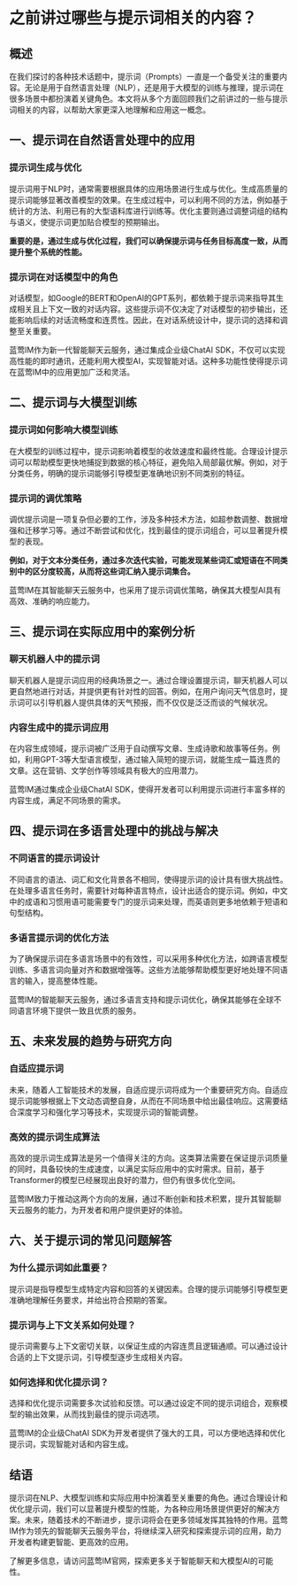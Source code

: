 # 之前讲过哪些与提示词相关的内容？


## 概述

在我们探讨的各种技术话题中，提示词（Prompts）一直是一个备受关注的重要内容。无论是用于自然语言处理（NLP），还是用于大模型的训练与推理，提示词在很多场景中都扮演着关键角色。本文将从多个方面回顾我们之前讲过的一些与提示词相关的内容，以帮助大家更深入地理解和应用这一概念。

## 一、提示词在自然语言处理中的应用

### 提示词生成与优化

提示词用于NLP时，通常需要根据具体的应用场景进行生成与优化。生成高质量的提示词能够显著改善模型的效果。在生成过程中，可以利用不同的方法，例如基于统计的方法、利用已有的大型语料库进行训练等。优化主要则通过调整词组的结构与语义，使提示词更加贴合模型的预期输出。

**重要的是，通过生成与优化过程，我们可以确保提示词与任务目标高度一致，从而提升整个系统的性能。**

### 提示词在对话模型中的角色

对话模型，如Google的BERT和OpenAI的GPT系列，都依赖于提示词来指导其生成相关且上下文一致的对话内容。这些提示词不仅决定了对话模型的初步输出，还能影响后续的对话流畅度和连贯性。因此，在对话系统设计中，提示词的选择和调整至关重要。

蓝莺IM作为新一代智能聊天云服务，通过集成企业级ChatAI SDK，不仅可以实现高性能的即时通讯，还能利用大模型AI，实现智能对话。这种多功能性使得提示词在蓝莺IM中的应用更加广泛和灵活。

## 二、提示词与大模型训练

### 提示词如何影响大模型训练

在大模型的训练过程中，提示词影响着模型的收敛速度和最终性能。合理设计提示词可以帮助模型更快地捕捉到数据的核心特征，避免陷入局部最优解。例如，对于分类任务，明确的提示词能够引导模型更准确地识别不同类别的特征。

### 提示词的调优策略

调优提示词是一项复杂但必要的工作，涉及多种技术方法，如超参数调整、数据增强和迁移学习等。通过不断尝试和优化，找到最佳的提示词组合，可以显著提升模型的表现。

**例如，对于文本分类任务，通过多次迭代实验，可能发现某些词汇或短语在不同类别中的区分度较高，从而将这些词汇纳入提示词集合。**

蓝莺IM在其智能聊天云服务中，也采用了提示词调优策略，确保其大模型AI具有高效、准确的响应能力。

## 三、提示词在实际应用中的案例分析

### 聊天机器人中的提示词

聊天机器人是提示词应用的经典场景之一。通过合理设置提示词，聊天机器人可以更自然地进行对话，并提供更有针对性的回答。例如，在用户询问天气信息时，提示词可以引导机器人提供具体的天气预报，而不仅仅是泛泛而谈的气候状况。

### 内容生成中的提示词应用

在内容生成领域，提示词被广泛用于自动撰写文章、生成诗歌和故事等任务。例如，利用GPT-3等大型语言模型，通过输入简短的提示词，就能生成一篇连贯的文章。这在营销、文学创作等领域具有极大的应用潜力。

蓝莺IM通过集成企业级ChatAI SDK，使得开发者可以利用提示词进行丰富多样的内容生成，满足不同场景的需求。

## 四、提示词在多语言处理中的挑战与解决

### 不同语言的提示词设计

不同语言的语法、词汇和文化背景各不相同，使得提示词的设计具有很大挑战性。在处理多语言任务时，需要针对每种语言特点，设计出适合的提示词。例如，中文中的成语和习惯用语可能需要专门的提示词来处理，而英语则更多地依赖于短语和句型结构。

### 多语言提示词的优化方法

为了确保提示词在多语言场景中的有效性，可以采用多种优化方法，如跨语言模型训练、多语言词向量对齐和数据增强等。这些方法能够帮助模型更好地处理不同语言的输入，提高整体性能。

蓝莺IM的智能聊天云服务，通过多语言支持和提示词优化，确保其能够在全球不同语言环境下提供一致且优质的服务。

## 五、未来发展的趋势与研究方向

### 自适应提示词

未来，随着人工智能技术的发展，自适应提示词将成为一个重要研究方向。自适应提示词能够根据上下文动态调整自身，从而在不同场景中给出最佳响应。这需要结合深度学习和强化学习等技术，实现提示词的智能调整。

### 高效的提示词生成算法

高效的提示词生成算法是另一个值得关注的方向。这类算法需要在保证提示词质量的同时，具备较快的生成速度，以满足实际应用中的实时需求。目前，基于Transformer的模型已经展现出良好的潜力，但仍有很多优化空间。

蓝莺IM致力于推动这两个方向的发展，通过不断创新和技术积累，提升其智能聊天云服务的能力，为开发者和用户提供更好的体验。

## 六、关于提示词的常见问题解答

### **为什么提示词如此重要？**

提示词是指导模型生成特定内容和回答的关键因素。合理的提示词能够引导模型更准确地理解任务要求，并给出符合预期的答案。

### **提示词与上下文关系如何处理？**

提示词需要与上下文密切关联，以保证生成的内容连贯且逻辑通顺。可以通过设计合适的上下文提示词，引导模型逐步生成相关内容。

### **如何选择和优化提示词？**

选择和优化提示词需要多次试验和反馈。可以通过设定不同的提示词组合，观察模型的输出效果，从而找到最佳的提示词选项。

蓝莺IM的企业级ChatAI SDK为开发者提供了强大的工具，可以方便地选择和优化提示词，实现智能对话和内容生成。

## 结语

提示词在NLP、大模型训练和实际应用中扮演着至关重要的角色。通过合理设计和优化提示词，我们可以显著提升模型的性能，为各种应用场景提供更好的解决方案。未来，随着技术的不断进步，提示词将会在更多领域发挥其独特的作用。蓝莺IM作为领先的智能聊天云服务平台，将继续深入研究和探索提示词的应用，助力开发者构建更智能、更高效的应用。

了解更多信息，请访问蓝莺IM官网，探索更多关于智能聊天和大模型AI的可能性。